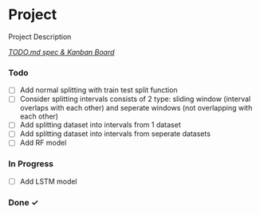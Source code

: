 # Project

Project Description

<em>[TODO.md spec & Kanban Board](https://bit.ly/3fCwKfM)</em>

### Todo

- [ ] Add normal splitting with train test split function  
- [ ] Consider splitting intervals consists of 2 type: sliding window (interval overlaps with each other) and seperate windows (not overlapping with each other)  
- [ ] Add splitting dataset into intervals from 1 dataset  
- [ ] Add splitting dataset into intervals from seperate datasets  
- [ ] Add RF model  

### In Progress

- [ ] Add LSTM model  

### Done ✓


